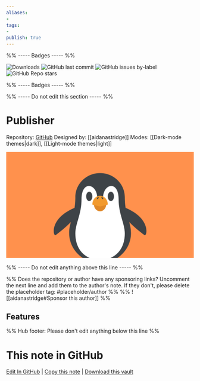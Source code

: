 ```yaml
---
aliases:
- 
tags: 
- 
publish: true
---
```


%% ----- Badges ----- %%

![Downloads](https://img.shields.io/badge/downloads-2339-573E7A?style=for-the-badge&logo=)
![GitHub last commit](https://img.shields.io/github/last-commit/aidanastridge/Publisher?color=573E7A&label=last%20update&logo=github&style=for-the-badge)
![GitHub issues by-label](https://img.shields.io/github/issues/aidanastridge/Publisher/help%20wanted?color=573E7A&logo=github&style=for-the-badge) 
![GitHub Repo stars](https://img.shields.io/github/stars/aidanastridge/Publisher?color=573E7A&logo=github&style=for-the-badge)

%% ----- Badges ----- %%

%% ----- Do not edit this section ----- %%

# Publisher

Repository: [GitHub](https://github.com/aidanastridge/Publisher)
Designed by: [[aidanastridge]]
Modes: [[Dark-mode themes|dark]], [[Light-mode themes|light]]



![screenshot](https://github.com/aidanastridge/Publisher/raw/HEAD/src/thumbnail.png)

%% ----- Do not edit anything above this line ----- %% 

%% Does the repository or author have any sponsoring links? Uncomment the next line and add them to the author's note. If they don't, please delete the placeholder tag: #placeholder/author %%
%% ![[aidanastridge#Sponsor this author]] %%


## Features



%% Hub footer: Please don't edit anything below this line %%

# This note in GitHub

<span class="git-footer">[Edit In GitHub](https://github.dev/obsidian-community/obsidian-hub/blob/main/02%20-%20Community%20Expansions/02.05%20All%20Community%20Expansions/Themes/Publisher.md "git-hub-edit-note") | [Copy this note](https://raw.githubusercontent.com/obsidian-community/obsidian-hub/main/02%20-%20Community%20Expansions/02.05%20All%20Community%20Expansions/Themes/Publisher.md "git-hub-copy-note") | [Download this vault](https://github.com/obsidian-community/obsidian-hub/archive/refs/heads/main.zip "git-hub-download-vault") </span>
